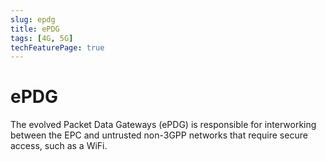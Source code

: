 ```yaml
---
slug: epdg
title: ePDG
tags: [4G, 5G]
techFeaturePage: true
---
```


# ePDG

The evolved Packet Data Gateways (ePDG) is responsible for interworking between the EPC and untrusted non-3GPP networks that require secure access, such as a WiFi.
